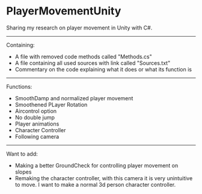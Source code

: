 # PlayerMovementUnity

Sharing my research on player movement in Unity with C#.

---
Containing:
  - A file with removed code methods called "Methods.cs"
  - A file containing all used sources with link called "Sources.txt"
  - Commentary on the code explaining what it does or what its function is
  
---
Functions:
  - SmoothDamp and normalized player movement
  - Smoothened PLayer Rotation
  - Aircontrol option
  - No double jump
  - Player animations
  - Character Controller
  - Following camera
  
---
Want to add:
  - Making a better GroundCheck for controlling player movement on slopes
  - Remaking the character controller, with this camera it is very unintuitive to move.
    I want to make a normal 3d person character controller.
  
